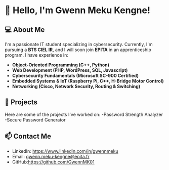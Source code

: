 # 👋 Hello, I'm Gwenn Meku Kengne!

## 💻 About Me
I'm a passionate IT student specializing in cybersecurity. Currently, I'm pursuing a **BTS CIEL IR**, and I will soon join **EPITA** in an apprenticeship program. I have experience in:
- **Object-Oriented Programming (C++, Python)**
- **Web Development (PHP, WordPress, SQL, Javascript)**
- **Cybersecurity Fundamentals (Microsoft SC-900 Certified)**
- **Embedded Systems & IoT (Raspberry Pi, C++, H-Bridge Motor Control)**
- **Networking (Cisco, Network Security, Routing & Switching)**

## 🚀 Projects
Here are some of the projects I've worked on:
-Password Strength Analyzer
-Secure Password Generator

## 📫 Contact Me
- LinkedIn: https://www.linkedin.com/in/gwennmeku
- Email: gwenn.meku-kengne@epita.fr
- GitHub:https://github.com/GwennMK01
